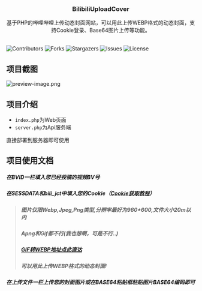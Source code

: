 <p align="center">
  <h3 align="center">BilibiliUploadCover</h3>

  <p align="center">
    基于PHP的哔哩哔哩上传动态封面网站，可以用此上传WEBP格式的动态封面，支持Cookie登录、Base64图片上传等功能。
    <br/>
    <br/>
  </p>
</p>

![Contributors](https://img.shields.io/github/contributors/JonyanDunh/BilibiliUploadCover?color=dark-green) ![Forks](https://img.shields.io/github/forks/JonyanDunh/BilibiliUploadCover?style=social) ![Stargazers](https://img.shields.io/github/stars/JonyanDunh/BilibiliUploadCover?style=social) ![Issues](https://img.shields.io/github/issues/JonyanDunh/BilibiliUploadCover) ![License](https://img.shields.io/github/license/JonyanDunh/BilibiliUploadCover) 

## 项目截图

![preview-image.png](https://github.com/JonyanDunh/BilibiliUploadCoverPHP/blob/main/preview-image.png?raw=true)

## 项目介绍

- `index.php`为Web页面
- `server.php`为Api服务端

直接部署到服务器即可使用

## 项目使用文档

##### 在BVID一栏填入您已经投稿的视频BV号

##### 在SESSDATA和bili_jct中填入您的Cookie（[Cookie获取教程](https://jingyan.baidu.com/article/76a7e409284a80fc3a6e1566.html)）

> ##### 图片仅限Webp,Jpeg,Png类型,分辨率最好为960*600,文件大小20m以内
>
> ##### Apng和Gif都不行(我也想啊，可是不行..)
>
> ##### [GIF转WEBP地址点此直达](https://www.aconvert.com/cn/image/gif-to-webp/)
>
> ##### 可以用此上传WEBP格式的动态封面!

##### 在上传文件一栏上传您的封面图片或在BASE64粘贴框粘贴图片BASE64编码即可
